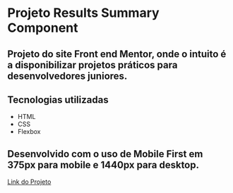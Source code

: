 # Projeto Results Summary Component

## Projeto do site Front end Mentor, onde o intuito é a disponibilizar projetos práticos para desenvolvedores juniores.

## Tecnologias utilizadas

- HTML
- CSS
- Flexbox

## Desenvolvido com o uso de Mobile First em 375px para mobile e 1440px para desktop.

<a href="https://viniciusferraz963.github.io/projeto-results-summary-component/">Link do Projeto</a>